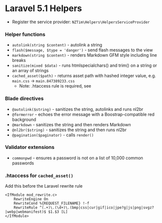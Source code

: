 # Laravel 5.1 Helpers

* Register the service provider: `NZTim\Helpers\HelpersServiceProvider`

### Helper functions
* `autolink(string $content)` - autolink a string
* `flash($message, $type = 'danger')` - send flash messages to the view
* `markdown(string $content)` - renders Markdown GFM style including line breaks
* `sanitize(mixed $data)` - runs htmlspecialchars() and trim() on a string or an array of strings
* `cached_asset($path)` - returns asset path with hashed integer value, e.g. `main.css` -> `main.847389233.css`
  * Note: .htaccess rule is required, see 
  
### Blade directives
* `@autolink($string)` - sanitizes the string, autolinks and runs nl2br
* `@formerror` - echoes the error message with a Boostrap-compatible red background
* `@markdown` - sanitizes the string and then renders Markdown
* `@nl2br($string)` - sanitizes the string and then runs nl2br
* `@pagination($paginator)` - calls `render()`

 ### Validator extensions
 * `commonpwd` - ensures a password is not on a list of 10,000 common passwords

### .htaccess for `cached_asset()`
Add this before the Laravel rewrite rule
```
<IfModule mod_rewrite.c>
    RewriteEngine On
    RewriteCond %{REQUEST_FILENAME} !-f
    RewriteRule ^(.+)\.(\d+)\.(bmp|css|cur|gif|ico|jpe?g|js|png|svgz?|webp|webmanifest)$ $1.$3 [L]
</IfModule>
```
